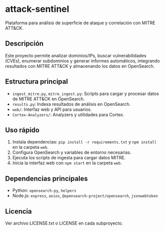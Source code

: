 # attack-sentinel

Plataforma para análisis de superficie de ataque y correlación con MITRE ATT&CK.

## Descripción
Este proyecto permite analizar dominios/IPs, buscar vulnerabilidades (CVEs), enumerar subdominios y generar informes automáticos, integrando resultados con MITRE ATT&CK y almacenando los datos en OpenSearch.

## Estructura principal
- `ingest_mitre.py`, `mitre_ingest.py`: Scripts para cargar y procesar datos de MITRE ATT&CK en OpenSearch.
- `results.py`: Indexa resultados de análisis en OpenSearch.
- `web/`: Interfaz web y API para usuarios.
- `Cortex-Analyzers/`: Analyzers y utilidades para Cortex.

## Uso rápido
1. Instala dependencias: `pip install -r requirements.txt` y `npm install` en la carpeta `web`.
2. Configura OpenSearch y variables de entorno necesarias.
3. Ejecuta los scripts de ingesta para cargar datos MITRE.
4. Inicia la interfaz web con `npm start` en la carpeta `web`.

## Dependencias principales
- Python: `opensearch-py`, `helpers`
- Node.js: `express`, `axios`, `@opensearch-project/opensearch`, `jsonwebtoken`

## Licencia
Ver archivo LICENSE.txt o LICENSE en cada subproyecto.
